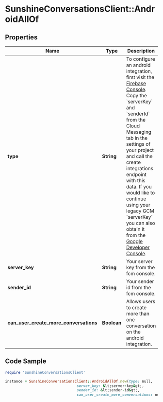 # SunshineConversationsClient::AndroidAllOf

## Properties

Name | Type | Description | Notes
------------ | ------------- | ------------- | -------------
**type** | **String** | To configure an android integration, first visit the [Firebase Console](https://console.firebase.google.com/). Copy the &#x60;serverKey&#x60; and &#x60;senderId&#x60; from the Cloud Messaging tab in the settings of your project and call the create integrations endpoint with this data. If you would like to continue using your legacy GCM &#x60;serverKey&#x60; you can also obtain it from the [Google Developer Console](https://console.developers.google.com/).  | [optional] [default to &#39;android&#39;]
**server_key** | **String** | Your server key from the fcm console. | [optional] 
**sender_id** | **String** | Your sender id from the fcm console. | [optional] 
**can_user_create_more_conversations** | **Boolean** | Allows users to create more than one conversation on the android integration. | [optional] 

## Code Sample

```ruby
require 'SunshineConversationsClient'

instance = SunshineConversationsClient::AndroidAllOf.new(type: null,
                                 server_key: &lt;server-key&gt;,
                                 sender_id: &lt;sender-id&gt;,
                                 can_user_create_more_conversations: null)
```


